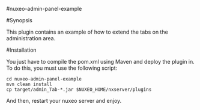 #nuxeo-admin-panel-example

#Synopsis

This plugin contains an example of how to extend the tabs on the administration area.

#Installation

You just have to compile the pom.xml using Maven and deploy the plugin in. To do this, you must use the following script:

	cd nuxeo-admin-panel-example
	mvn clean install
	cp target/admin_Tab-*.jar $NUXEO_HOME/nxserver/plugins

And then, restart your nuxeo server and enjoy.
